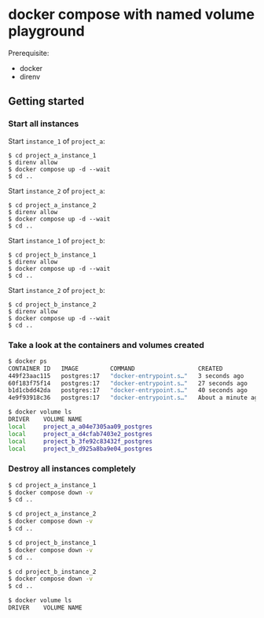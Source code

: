 # docker compose with named volume playground

Prerequisite:

- docker
- direnv

## Getting started

### Start all instances

Start `instance_1` of `project_a`:

```
$ cd project_a_instance_1
$ direnv allow
$ docker compose up -d --wait
$ cd ..
```

Start `instance_2` of `project_a`:

```
$ cd project_a_instance_2
$ direnv allow
$ docker compose up -d --wait
$ cd ..
```

Start `instance_1` of `project_b`:

```
$ cd project_b_instance_1
$ direnv allow
$ docker compose up -d --wait
$ cd ..
```

Start `instance_2` of `project_b`:

```
$ cd project_b_instance_2
$ direnv allow
$ docker compose up -d --wait
$ cd ..
```

### Take a look at the containers and volumes created

```sh
$ docker ps
CONTAINER ID   IMAGE         COMMAND                  CREATED              STATUS                            PORTS                                           NAMES
449f23aac115   postgres:17   "docker-entrypoint.s…"   3 seconds ago        Up 2 seconds (health: starting)   0.0.0.0:32780->5432/tcp, [::]:32780->5432/tcp   project_b_3fe92c83432f-postgres-1
60f183f75f14   postgres:17   "docker-entrypoint.s…"   27 seconds ago       Up 26 seconds (healthy)           0.0.0.0:32779->5432/tcp, [::]:32779->5432/tcp   project_b_d925a8ba9e04-postgres-1
b1d1cbdd42da   postgres:17   "docker-entrypoint.s…"   40 seconds ago       Up 40 seconds (healthy)           0.0.0.0:32778->5432/tcp, [::]:32778->5432/tcp   project_a_d4cfab7403e2-postgres-1
4e9f93918c36   postgres:17   "docker-entrypoint.s…"   About a minute ago   Up About a minute (healthy)       0.0.0.0:32777->5432/tcp, [::]:32777->5432/tcp   project_a_a04e7305aa09-postgres-1
```

```sh
$ docker volume ls
DRIVER    VOLUME NAME
local     project_a_a04e7305aa09_postgres
local     project_a_d4cfab7403e2_postgres
local     project_b_3fe92c83432f_postgres
local     project_b_d925a8ba9e04_postgres
```

### Destroy all instances completely

```sh
$ cd project_a_instance_1
$ docker compose down -v
$ cd ..
```

```sh
$ cd project_a_instance_2
$ docker compose down -v
$ cd ..
```

```sh
$ cd project_b_instance_1
$ docker compose down -v
$ cd ..
```

```sh
$ cd project_b_instance_2
$ docker compose down -v
$ cd ..
```

```sh
$ docker volume ls
DRIVER    VOLUME NAME
```
